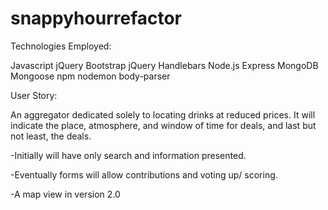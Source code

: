 # snappyhourrefactor

Technologies Employed:

Javascript
jQuery
Bootstrap
jQuery
Handlebars
Node.js
Express
MongoDB
Mongoose
npm
nodemon
body-parser



User Story:

An aggregator dedicated solely to locating drinks at reduced prices. It will indicate the place, atmosphere, and window of time for deals, and last but not least, the deals.


-Initially will have only search and information presented.

-Eventually forms will allow contributions and voting up/ scoring.

-A map view in version 2.0
